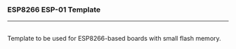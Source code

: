 ### **ESP8266 ESP-01 Template**

---
<br  />
Template to be used for ESP8266-based boards with small flash memory.